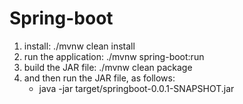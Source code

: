 # Spring-boot
1. install: ./mvnw clean install
2. run the application: ./mvnw spring-boot:run
3. build the JAR file: ./mvnw clean package
4. and then run the JAR file, as follows:
    - java -jar target/springboot-0.0.1-SNAPSHOT.jar